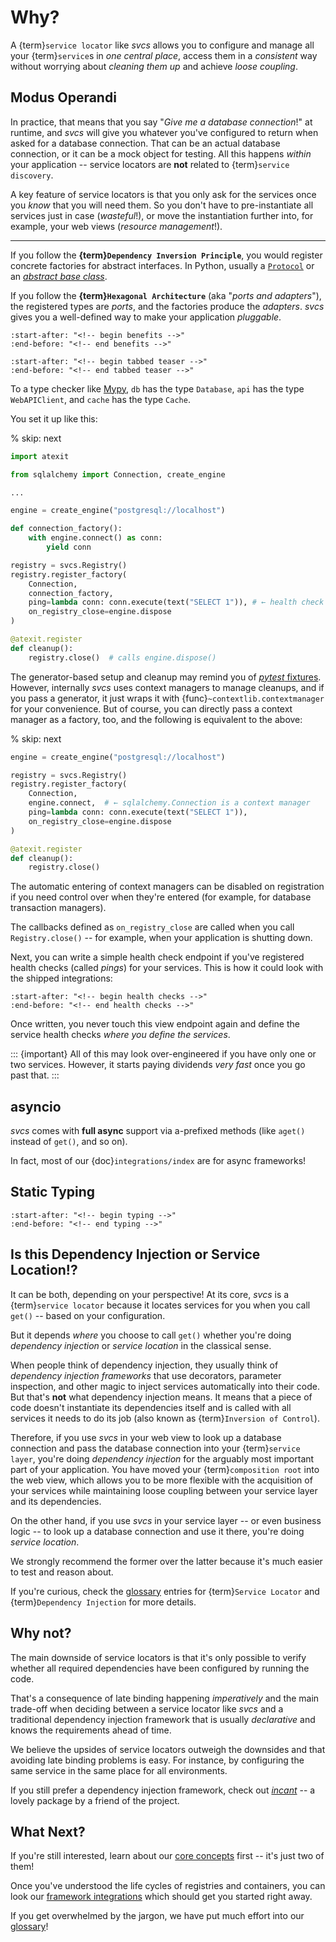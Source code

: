# Why?

A {term}`service locator` like *svcs* allows you to configure and manage all your {term}`service`s in *one central place*, access them in a *consistent* way without worrying about *cleaning them up* and achieve *loose coupling*.


## Modus Operandi

In practice, that means that you say "*Give me a database connection*!" at runtime, and *svcs* will give you whatever you've configured to return when asked for a database connection.
That can be an actual database connection, or it can be a mock object for testing.
All this happens *within* your application -- service locators are **not** related to {term}`service discovery`.

A key feature of service locators is that you only ask for the services once you *know* that you will need them.
So you don't have to pre-instantiate all services just in case (*wasteful*!), or move the instantiation further into, for example, your web views (*resource management*!).

---

If you follow the **{term}`Dependency Inversion Principle`**, you would register concrete factories for abstract interfaces.
In Python, usually a [`Protocol`](https://docs.python.org/3/library/typing.html#typing.Protocol) or an [*abstract base class*](https://docs.python.org/3/library/abc.html).

If you follow the **{term}`Hexagonal Architecture`** (aka "*ports and adapters*"), the registered types are *ports*, and the factories produce the *adapters*.
*svcs* gives you a well-defined way to make your application *pluggable*.

```{include} ../README.md
:start-after: "<!-- begin benefits -->"
:end-before: "<!-- end benefits -->"
```

```{include} index.md
:start-after: "<!-- begin tabbed teaser -->"
:end-before: "<!-- end tabbed teaser -->"
```

To a type checker like [Mypy](https://mypy-lang.org), `db` has the type `Database`, `api` has the type `WebAPIClient`, and `cache` has the type `Cache`.

You set it up like this:

% skip: next

```python
import atexit

from sqlalchemy import Connection, create_engine

...

engine = create_engine("postgresql://localhost")

def connection_factory():
    with engine.connect() as conn:
        yield conn

registry = svcs.Registry()
registry.register_factory(
    Connection,
    connection_factory,
    ping=lambda conn: conn.execute(text("SELECT 1")), # ← health check
    on_registry_close=engine.dispose
)

@atexit.register
def cleanup():
    registry.close()  # calls engine.dispose()
```

The generator-based setup and cleanup may remind you of [*pytest* fixtures](https://docs.pytest.org/en/stable/explanation/fixtures.html).
However, internally *svcs* uses context managers to manage cleanups, and if you pass a generator, it just wraps it with {func}`~contextlib.contextmanager` for your convenience.
But of course, you can directly pass a context manager as a factory, too, and the following is equivalent to the above:

% skip: next

```python
engine = create_engine("postgresql://localhost")

registry = svcs.Registry()
registry.register_factory(
    Connection,
    engine.connect,  # ← sqlalchemy.Connection is a context manager
    ping=lambda conn: conn.execute(text("SELECT 1")),
    on_registry_close=engine.dispose
)

@atexit.register
def cleanup():
    registry.close()
```

The automatic entering of context managers can be disabled on registration if you need control over when they're entered (for example, for database transaction managers).

The callbacks defined as `on_registry_close` are called when you call `Registry.close()` -- for example, when your application is shutting down.

Next, you can write a simple health check endpoint if you've registered health checks (called *pings*) for your services.
This is how it could look with the shipped integrations:

```{include} core-concepts.md
:start-after: "<!-- begin health checks -->"
:end-before: "<!-- end health checks -->"
```

Once written, you never touch this view endpoint again and define the service health checks *where you define the services*.

::: {important}
All of this may look over-engineered if you have only one or two services.
However, it starts paying dividends *very fast* once you go past that.
:::


## asyncio

*svcs* comes with **full async** support via a-prefixed methods (like `aget()` instead of `get()`, and so on).

In fact, most of our {doc}`integrations/index` are for async frameworks!


## Static Typing

```{include} ../README.md
:start-after: "<!-- begin typing -->"
:end-before: "<!-- end typing -->"
```

## Is this Dependency Injection or Service Location!?

It can be both, depending on your perspective!
At its core, *svcs* is a {term}`service locator` because it locates services for you when you call `get()` -- based on your configuration.

But it depends *where* you choose to call `get()` whether you're doing *dependency injection* or *service location* in the classical sense.

When people think of dependency injection, they usually think of *dependency injection frameworks* that use decorators, parameter inspection, and other magic to inject services automatically into their code.
But that's **not** what dependency injection means.
It means that a piece of code doesn't instantiate its dependencies itself and is called with all services it needs to do its job (also known as {term}`Inversion of Control`).

Therefore, if you use *svcs* in your web view to look up a database connection and pass the database connection into your {term}`service layer`, you're doing *dependency injection* for the arguably most important part of your application.
You have moved your {term}`composition root` into the web view, which allows you to be more flexible with the acquisition of your services while maintaining loose coupling between your service layer and its dependencies.

On the other hand, if you use *svcs* in your service layer -- or even business logic -- to look up a database connection and use it there, you're doing *service location*.

We strongly recommend the former over the latter because it's much easier to test and reason about.

If you're curious, check the [glossary](glossary) entries for {term}`Service Locator` and {term}`Dependency Injection` for more details.


## Why not?

The main downside of service locators is that it's only possible to verify whether all required dependencies have been configured by running the code.

That's a consequence of late binding happening *imperatively* and the main trade-off when deciding between a service locator like *svcs* and a traditional dependency injection framework that is usually *declarative* and knows the requirements ahead of time.

We believe the upsides of service locators outweigh the downsides and that avoiding late binding problems is easy.
For instance, by configuring the same service in the same place for all environments.

If you still prefer a dependency injection framework, check out [*incant*](https://github.com/Tinche/incant) -- a lovely package by a friend of the project.


## What Next?

If you're still interested, learn about our [core concepts](core-concepts) first -- it's just two of them!

Once you've understood the life cycles of registries and containers, you can look our [framework integrations](integrations/index.md) which should get you started right away.

If you get overwhelmed by the jargon, we have put much effort into our [glossary](glossary)!
